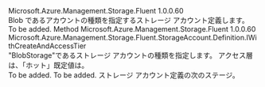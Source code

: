 <Type Name="IWithBlobStorageAccountKind" FullName="Microsoft.Azure.Management.Storage.Fluent.StorageAccount.Definition.IWithBlobStorageAccountKind">
  <TypeSignature Language="C#" Value="public interface IWithBlobStorageAccountKind" />
  <TypeSignature Language="ILAsm" Value=".class public interface auto ansi abstract IWithBlobStorageAccountKind" />
  <TypeSignature Language="DocId" Value="T:Microsoft.Azure.Management.Storage.Fluent.StorageAccount.Definition.IWithBlobStorageAccountKind" />
  <TypeSignature Language="VB.NET" Value="Public Interface IWithBlobStorageAccountKind" />
  <TypeSignature Language="F#" Value="type IWithBlobStorageAccountKind = interface" />
  <AssemblyInfo>
    <AssemblyName>Microsoft.Azure.Management.Storage.Fluent</AssemblyName>
    <AssemblyVersion>1.0.0.60</AssemblyVersion>
  </AssemblyInfo>
  <Interfaces />
  <Docs>
    <summary>
            Blob であるアカウントの種類を指定するストレージ アカウント定義します。
            </summary>
    <remarks>To be added.</remarks>
  </Docs>
  <Members>
    <Member MemberName="WithBlobStorageAccountKind">
      <MemberSignature Language="C#" Value="public Microsoft.Azure.Management.Storage.Fluent.StorageAccount.Definition.IWithCreateAndAccessTier WithBlobStorageAccountKind ();" />
      <MemberSignature Language="ILAsm" Value=".method public hidebysig newslot virtual instance class Microsoft.Azure.Management.Storage.Fluent.StorageAccount.Definition.IWithCreateAndAccessTier WithBlobStorageAccountKind() cil managed" />
      <MemberSignature Language="DocId" Value="M:Microsoft.Azure.Management.Storage.Fluent.StorageAccount.Definition.IWithBlobStorageAccountKind.WithBlobStorageAccountKind" />
      <MemberSignature Language="VB.NET" Value="Public Function WithBlobStorageAccountKind () As IWithCreateAndAccessTier" />
      <MemberSignature Language="F#" Value="abstract member WithBlobStorageAccountKind : unit -&gt; Microsoft.Azure.Management.Storage.Fluent.StorageAccount.Definition.IWithCreateAndAccessTier" Usage="iWithBlobStorageAccountKind.WithBlobStorageAccountKind " />
      <MemberType>Method</MemberType>
      <AssemblyInfo>
        <AssemblyName>Microsoft.Azure.Management.Storage.Fluent</AssemblyName>
        <AssemblyVersion>1.0.0.60</AssemblyVersion>
      </AssemblyInfo>
      <ReturnValue>
        <ReturnType>Microsoft.Azure.Management.Storage.Fluent.StorageAccount.Definition.IWithCreateAndAccessTier</ReturnType>
      </ReturnValue>
      <Parameters />
      <Docs>
        <summary>
            "BlobStorage"であるストレージ アカウントの種類を指定します。 アクセス層は、「ホット」既定値は。
            </summary>
        <returns>To be added.</returns>
        <remarks>To be added.</remarks>
        <return>ストレージ アカウント定義の次のステージ。</return>
      </Docs>
    </Member>
  </Members>
</Type>
